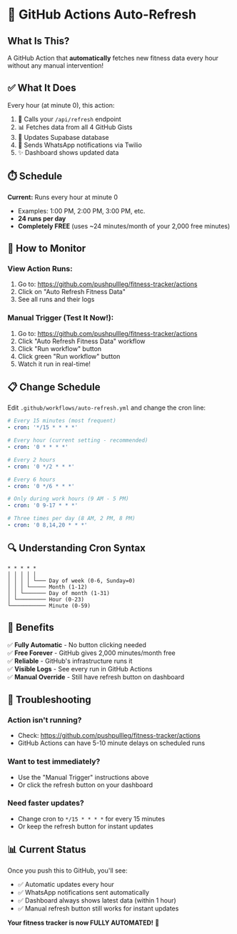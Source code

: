 # 🤖 GitHub Actions Auto-Refresh

## What Is This?

A GitHub Action that **automatically** fetches new fitness data every hour without any manual intervention!

## ✅ What It Does

Every hour (at minute 0), this action:
1. 🔄 Calls your `/api/refresh` endpoint
2. 📊 Fetches data from all 4 GitHub Gists
3. 💾 Updates Supabase database
4. 📱 Sends WhatsApp notifications via Twilio
5. ✨ Dashboard shows updated data

## ⏱️ Schedule

**Current:** Runs every hour at minute 0
- Examples: 1:00 PM, 2:00 PM, 3:00 PM, etc.
- **24 runs per day**
- **Completely FREE** (uses ~24 minutes/month of your 2,000 free minutes)

## 🎯 How to Monitor

### View Action Runs:
1. Go to: https://github.com/pushpullleg/fitness-tracker/actions
2. Click on "Auto Refresh Fitness Data"
3. See all runs and their logs

### Manual Trigger (Test It Now!):
1. Go to: https://github.com/pushpullleg/fitness-tracker/actions
2. Click "Auto Refresh Fitness Data" workflow
3. Click "Run workflow" button
4. Click green "Run workflow" button
5. Watch it run in real-time!

## 📋 Change Schedule

Edit `.github/workflows/auto-refresh.yml` and change the cron line:

```yaml
# Every 15 minutes (most frequent)
- cron: '*/15 * * * *'

# Every hour (current setting - recommended)
- cron: '0 * * * *'

# Every 2 hours
- cron: '0 */2 * * *'

# Every 6 hours
- cron: '0 */6 * * *'

# Only during work hours (9 AM - 5 PM)
- cron: '0 9-17 * * *'

# Three times per day (8 AM, 2 PM, 8 PM)
- cron: '0 8,14,20 * * *'
```

## 🔍 Understanding Cron Syntax

```
* * * * *
│ │ │ │ │
│ │ │ │ └─── Day of week (0-6, Sunday=0)
│ │ │ └───── Month (1-12)
│ │ └─────── Day of month (1-31)
│ └───────── Hour (0-23)
└─────────── Minute (0-59)
```

## 🎉 Benefits

✅ **Fully Automatic** - No button clicking needed  
✅ **Free Forever** - GitHub gives 2,000 minutes/month free  
✅ **Reliable** - GitHub's infrastructure runs it  
✅ **Visible Logs** - See every run in GitHub Actions  
✅ **Manual Override** - Still have refresh button on dashboard  

## 🔧 Troubleshooting

### Action isn't running?
- Check: https://github.com/pushpullleg/fitness-tracker/actions
- GitHub Actions can have 5-10 minute delays on scheduled runs

### Want to test immediately?
- Use the "Manual Trigger" instructions above
- Or click the refresh button on your dashboard

### Need faster updates?
- Change cron to `*/15 * * * *` for every 15 minutes
- Or keep the refresh button for instant updates

## 📊 Current Status

Once you push this to GitHub, you'll see:
- ✅ Automatic updates every hour
- ✅ WhatsApp notifications sent automatically
- ✅ Dashboard always shows latest data (within 1 hour)
- ✅ Manual refresh button still works for instant updates

**Your fitness tracker is now FULLY AUTOMATED!** 🚀
